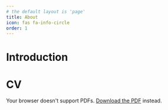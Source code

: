 ```yaml
---
# the default layout is 'page'
title: About
icon: fas fa-info-circle
order: 1
---
```


# Introduction

# CV
<object data="/assets/files/cv.pdf#navpanes=0" type="application/pdf" width="100%" height="1000px">
  <p>Your browser doesn't support PDFs.  
  <a href="/assets/files/cv.pdf" target="_blank">Download the PDF</a> instead.</p>
</object>

